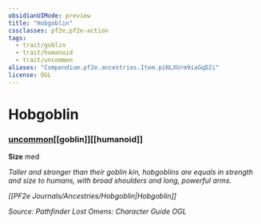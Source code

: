```yaml
---
obsidianUIMode: preview
title: "Hobgoblin"
cssclasses: pf2e,pf2e-action
tags:
  - trait/goblin
  - trait/humanoid
  - trait/uncommon
aliases: "Compendium.pf2e.ancestries.Item.piNLXUrm9iaGqD2i"
license: OGL
---
```

# Hobgoblin

### [uncommon](uncommon "Uncommon Rarity Trait")[[goblin]][[humanoid]]



**Size** med


_Taller and stronger than their goblin kin, hobgoblins are equals in strength and size to humans, with broad shoulders and long, powerful arms._

_[[PF2e Journals/Ancestries/Hobgoblin|Hobgoblin]]_

*Source: Pathfinder Lost Omens: Character Guide*
*OGL*